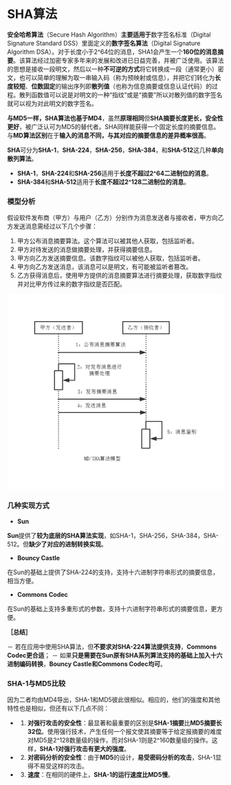 SHA算法
===

**安全哈希算法**（Secure Hash Algorithm）**主要适用于**数字签名标准（Digital Signature Standard DSS）里面定义的**数字签名算法**（Digital Signature Algorithm DSA）。对于长度小于2^64位的消息，SHA1会产生一个**160位的消息摘要**。该算法经过加密专家多年来的发展和改进已日益完善，并被广泛使用。该算法的思想是接收一段明文，然后以一种**不可逆的方式**将它转换成一段（通常更小）密文，也可以简单的理解为取一串输入码（称为预映射或信息），并把它们转化为**长度较短**、**位数固定**的输出序列即**散列值**（也称为信息摘要或信息认证代码）的过程。散列函数值可以说是对明文的一种“指纹”或是“摘要”所以对散列值的数字签名就可以视为对此明文的数字签名。

**与MD5一样，SHA算法也基于MD4**，虽然**原理相同**但**SHA摘要长度更长，安全性更好**，被广泛认可为MD5的替代者。SHA同样能获得一个固定长度的摘要信息。与**MD算法区别**在于**输入的消息不同，与其对应的摘要信息的差异概率很高**。

**SHA**可分为**SHA-1**，**SHA-224**，**SHA-256**，**SHA-384**，和**SHA-512**这几种**单向散列算法**。
- **SHA-1**，**SHA-224**和**SHA-256**适用于**长度不超过2^64二进制位的消息**。
- **SHA-384**和**SHA-512**适用于**长度不超过2^128二进制位的消息**。

### 模型分析

假设软件发布商（甲方）与用户（乙方）分别作为消息发送者与接收者，甲方向乙方发送消息需经过以下几个步骤：

1. 甲方公布消息摘要算法。这个算法可以被其他人获取，包括监听者。
2. 甲方对待发送的消息做摘要处理，并获得摘要信息。
3. 甲方向乙方发送摘要信息。该数字指纹可以被他人获取，包括监听者。
4. 甲方向乙方发送消息，该消息可以是明文，有可能被监听者篡改。
5. 乙方获得消息后，使用甲方提供的消息摘要算法进行摘要处理，获取数字指纹并对比甲方传过来的数字指纹是否匹配。

![alt text](img/2.2-md-sha.png)

### 几种实现方式

- **Sun**

**Sun**提供了**较为底层的SHA算法实现**，如SHA-1，SHA-256，SHA-384，SHA-512。但**缺少了对应的进制转换实现**。

- **Bouncy Castle**

在Sun的基础上提供了SHA-224的支持，支持十六进制字符串形式的摘要信息，相当方便。

- **Commons Codec**

在Sun的基础上支持多重形式的参数，支持十六进制字符串形式的摘要信息，更方便。

**［总结］**

－ 若在应用中使用SHA算法，但**不要求对SHA-224算法提供支持**，**Commons Codec更合适**；
－ 如果**只是需要在Sun原有SHA系列算法支持的基础上加入十六进制编码转换**，**Bouncy Castle和Commons Codec均可**。

### SHA-1与MD5比较

因为二者均由MD4导出，SHA-1和MD5彼此很相似。相应的，他们的强度和其他特性也是相似，但还有以下几点不同：

- 1. **对强行攻击的安全性**：最显著和最重要的区别是**SHA-1摘要**比**MD5摘要长32位**。使用强行技术，产生任何一个报文使其摘要等于给定报摘要的难度对MD5是2^128数量级的操作，而对SHA-1则是2^160数量级的操作。这样，**SHA-1对强行攻击有更大的强度**。

- 2. **对密码分析的安全性**：由于**MD5**的设计，**易受密码分析的攻击**，SHA-1显得不易受这样的攻击。

- 3. **速度**：在相同的硬件上，**SHA-1的运行速度比MD5慢**。
